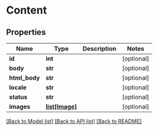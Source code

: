 # Content

## Properties
Name | Type | Description | Notes
------------ | ------------- | ------------- | -------------
**id** | **int** |  | [optional] 
**body** | **str** |  | [optional] 
**html_body** | **str** |  | [optional] 
**locale** | **str** |  | [optional] 
**status** | **str** |  | [optional] 
**images** | [**list[Image]**](Image.md) |  | [optional] 

[[Back to Model list]](../README.md#documentation-for-models) [[Back to API list]](../README.md#documentation-for-api-endpoints) [[Back to README]](../README.md)

